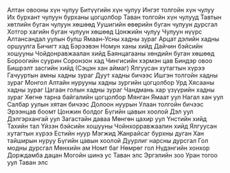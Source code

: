 Алтан овооны хүн чулуу
Битүүгийн хүн чулуу
Ингэт толгойн хүн чулуу
Их бурхант чулуун бурханы цогцолбор
Таван толгойн хүн чулууд
Тавтын хөтлийн буган чулуун хөшөөд
Уушигийн өвөрийн буган чулуун дурсгал
Хотгор хагийн буган чулуун хөшөөд
Цонжийн чулуу
Чулуун нүүрс
Алтансандал уулын булш
Ямаан-Усны хадны зураг
Арцат дэлийн хадны оршуулга
Бичигт хад
Бэрээвэн Номун ханы хийд
Дайчин бэйсийн хошууны Чойдонравжаалан хийд
Баянцагааны хөндийн буган хөшөөд
Бороогийн суурин
Соронзон хад
Чингисийн хэрмэн цав
Биндэр овоо
Бишрэлт засгийн хийд (Сэцэн хан аймаг)
Ялгуусан хутагтын хүрээ
Гачууртын амны хадны зураг
Дуут хадны бичээс
Ишгэн толгойн хадны зураг
Монгол Алтайн нурууны хадны зургийн цогцолбор
Урд Хясааны хадны зураг
Цагаан голын хадны зураг
Чандмань хар үзүүрийн хадны зураг
Хөгнө тарна байгалийн цогцолбор
Мянган Ямаат уул
Нагал хан уул
Салбар уулын хятан бичээс
Долоон нуурын Улаан толгойн бичээс
Эрээнцав боомт
Цонжин болдог
Бүгийн цавын хоолой
Дэл уул
Дэлгэрхангай уул
Загастайн даваа
Мөнгөн цахир уул
Үнстийн хийд
Тахийн тал
Үйзэн бэйсийн хошууны Чойнхорравжаалин хийд
Ялгуусан хутагтын хүрээ
Естийн нуур
Мэгжид Жанрайсаг бурхны дуган
Хан тайширын нуруу
Бүгийн цавын хоолой
Дуурлиг нарсны дурсгал
Гол модны дурсгал
Мөнхийн ам
Номт баг
Нөмрөг гол
Нүдэнгийн хонхор
Дорждамба дацан
Могойн шинэ ус
Таван элс
Эргэлийн зоо
Уран тогоо уул
Таван элс
